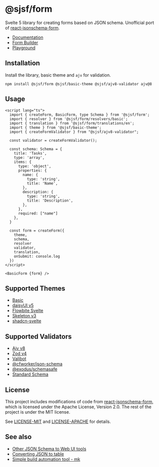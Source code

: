 # @sjsf/form

Svelte 5 library for creating forms based on JSON schema.
Unofficial port of [react-jsonschema-form](https://github.com/rjsf-team/react-jsonschema-form).

- [Documentation](https://x0k.github.io/svelte-jsonschema-form/)
- [Form Builder](https://x0k.github.io/svelte-jsonschema-form/builder)
- [Playground](https://x0k.github.io/svelte-jsonschema-form/playground2/)

## Installation

Install the library, basic theme and `ajv` for validation.

```shell
npm install @sjsf/form @sjsf/basic-theme @sjsf/ajv8-validator ajv@8
```

## Usage

```svelte
<script lang="ts">
  import { createForm, BasicForm, type Schema } from '@sjsf/form';
  import { resolver } from '@sjsf/form/resolvers/basic';
  import { translation } from '@sjsf/form/translations/en';
  import { theme } from '@sjsf/basic-theme';
  import { createFormValidator } from "@sjsf/ajv8-validator";

  const validator = createFormValidator();

  const schema: Schema = {
    title: 'Tasks',
    type: 'array',
    items: {
      type: 'object',
      properties: {
        name: {
          type: 'string',
          title: 'Name',
        },
        description: {
          type: 'string',
          title: 'Description',
        },
      },
      required: ["name"]
    },
  }

  const form = createForm({
    theme,
    schema,
    resolver
    validator,
    translation,
    onSubmit: console.log
  })
</script>

<BasicForm {form} />
```

## Supported Themes

- [Basic](https://x0k.dev/svelte-jsonschema-form/themes/basic/)
- [daisyUI v5](https://x0k.dev/svelte-jsonschema-form/themes/daisyui5/)
- [Flowbite Svelte](https://x0k.dev/svelte-jsonschema-form/themes/flowbite3/)
- [Skeleton v3](https://x0k.dev/svelte-jsonschema-form/themes/skeleton3/)
- [shadcn-svelte](https://x0k.dev/svelte-jsonschema-form/themes/shadcn4/)

## Supported Validators

- [Ajv v8](https://x0k.dev/svelte-jsonschema-form/validators/ajv/)
- [Zod v4](https://x0k.dev/svelte-jsonschema-form/validators/zod4/)
- [Valibot](https://x0k.dev/svelte-jsonschema-form/validators/valibot/)
- [@cfworker/json-schema](https://x0k.dev/svelte-jsonschema-form/validators/cfworker/)
- [@exodus/schemasafe](https://x0k.dev/svelte-jsonschema-form/validators/schemasafe/)
- [Standard Schema](https://x0k.dev/svelte-jsonschema-form/validators/standard-schema/)

## License

This project includes modifications of code from [react-jsonschema-form](https://github.com/rjsf-team/react-jsonschema-form), which is licensed under the Apache License, Version 2.0.
The rest of the project is under the MIT license.

See [LICENSE-MIT](LICENSE) and [LICENSE-APACHE](LICENSE-APACHE) for details.

## See also

- [Other JSON Schema to Web UI tools](https://json-schema.org/tools?query=&sortBy=name&sortOrder=ascending&groupBy=toolingTypes&licenses=&languages=&drafts=&toolingTypes=schema-to-web-UI)
- [Converting JSON to table](https://github.com/x0k/json-to-table)
- [Simple build automation tool - mk](https://github.com/x0k/mk)
